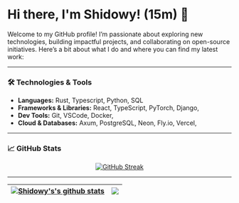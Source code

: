 # Hi there, I'm Shidowy! (15m) 👋

Welcome to my GitHub profile! I’m passionate about exploring new technologies, building impactful projects, and collaborating on open-source initiatives. Here’s a bit about what I do and where you can find my latest work:

---

### 🛠 Technologies & Tools
- **Languages:** Rust, Typescript, Python, SQL
- **Frameworks & Libraries:** React, TypeScript, PyTorch, Django,
- **Dev Tools:** Git, VSCode, Docker,
- **Cloud & Databases:** Axum, PostgreSQL, Neon, Fly.io, Vercel, 

---

### 📈 GitHub Stats
<p align="center">
  <a href="https://git.io/streak-stats"><img src="https://streak-stats.demolab.com?user=Shidowy&theme=tokyonight-duo" alt="GitHub Streak" /></a>
</p>

---
| <a href="https://github.com/Shidowy/github-readme-stats"><img align="center" src="https://github-readme-stats.vercel.app/api?username=Shidowy&show_icons=true&include_all_commits=true&theme=dark&hide_border=true" alt="Shidowy's's github stats" /></a> | <a href="https://github.com/Shidowy/github-readme-stats"><img align="center" src="https://github-readme-stats.vercel.app/api/top-langs/?username=Shidowy&layout=compact&theme=dark&hide_border=true" /></a> |
| ------------- | ------------- |



